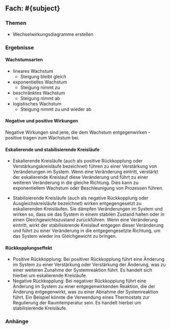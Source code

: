 ## Fach: #{subject}

### Themen

- Wechselwirkungsdiagramme erstellen

### Ergebnisse

#### Wachstumsarten

- lineares Wachstum
	- Steigung bleibt gleich
- exponentielles Wachstum
	- Steigung nimmt zu
- beschränktes Wachstum
	- Steigung nimmt ab
- logistisches Wachstum
	- Steigung nimmt zu und wieder ab

#### Negative und positive Wirkungen

Negative Wirkungen sind jene, die dem Wachstum entgegenwirken - positive tragen zum Wachstum bei.

#### Eskalierende und stabilisierende Kreisläufe

- Eskalierende Kreisläufe (auch als positive Rückkopplung oder Verstärkungskreisläufe bezeichnet) führen zu einer Verstärkung von Veränderungen im System. Wenn eine Veränderung eintritt, verstärkt der eskalierende Kreislauf diese Veränderung und führt zu einer weiteren Veränderung in die gleiche Richtung. Dies kann zu exponentiellem Wachstum oder Beschleunigung von Prozessen führen.

- Stabilisierende Kreisläufe (auch als negative Rückkopplung oder Ausgleichskreisläufe bezeichnet) wirken entgegengesetzt zu eskalierenden Kreisläufen. Sie dämpfen Veränderungen im System und wirken so, dass sie das System in einem stabilen Zustand halten oder in einen Gleichgewichtszustand zurückführen. Wenn eine Veränderung eintritt, wirkt der stabilisierende Kreislauf entgegen dieser Veränderung und führt zu einer Veränderung in die entgegengesetzte Richtung, um das System wieder ins Gleichgewicht zu bringen.

#### Rückkopplungseffekt

- Positive Rückkopplung:
  Bei positiver Rückkopplung führt eine Änderung im System zu einer Verstärkung oder Verstärkung der Änderung, was zu einer weiteren Zunahme der Systemreaktion führt. Es handelt sich hierbei um eskalierende Kreisläufe.
- Negative Rückkopplung:
  Bei negativer Rückkopplung führt eine Änderung im System zu einer entgegenwirkenden Reaktion, die der Änderung entgegenwirkt, was zu einer Abnahme der Systemreaktion führt. Ein Beispiel könnte die Verwendung eines Thermostats zur Regulierung der Raumtemperatur sein. Es handelt hierbei um stabilisierende Kreisläufe.

### Anhänge